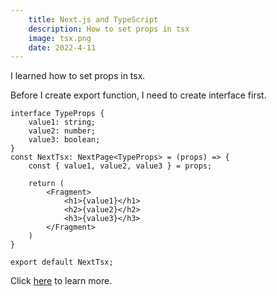 ```yaml
---
    title: Next.js and TypeScript
    description: How to set props in tsx
    image: tsx.png
    date: 2022-4-11
---
```


I learned how to set props in tsx.

Before I create export function, I need to create interface first.


```tsx
interface TypeProps {
    value1: string;
    value2: number;
    value3: boolean;
}
const NextTsx: NextPage<TypeProps> = (props) => {
    const { value1, value2, value3 } = props;

    return (
        <Fragment>
            <h1>{value1}</h1>
            <h2>{value2}</h2>
            <h3>{value3}</h3>
        </Fragment>
    )
}

export default NextTsx;

```

Click [here](https://nextjs.org/docs/basic-features/typescript) to learn more.